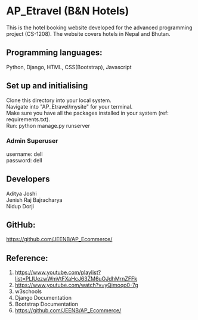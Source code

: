 # AP_Etravel (B&N Hotels)
This is the hotel booking website developed for the advanced programming project (CS-1208). The website covers hotels in Nepal and Bhutan.

## Programming languages:

Python, Django, HTML, CSS(Bootstrap), Javascript

## Set up and initialising
Clone this directory into your local system.\
Navigate into "AP_Etravel/mysite" for your terminal.\
Make sure you have all the packages installed in your system (ref: requirements.txt).\
Run: python manage.py runserver

### Admin Superuser
username: dell\
password: dell

## Developers
Aditya Joshi \
Jenish Raj Bajracharya \
Nidup Dorji 

## GitHub:
https://github.com/JEENB/AP_Ecommerce/

## Reference:
1. https://www.youtube.com/playlist?list=PLIUezwWmVtFXaHcJ63ZM6uOJdhMrnZFFk 
2. https://www.youtube.com/watch?v=yQimoqo0-7g 
3. w3schools 
4. Django Documentation 
5. Bootstrap Documentation 
6. https://github.com/JEENB/AP_Ecommerce/
